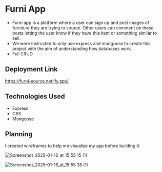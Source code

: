 # Furni App 

- Furni app is a platform where a user can sign up and post images of furniture they are trying to source.
Other users can comment on these posts letting the user know if they have this item or something similar
to sell.
- We were instructed to only use express and mongoose to create this project with the aim of
understanding how databases work.
- Full CRUD 

## Deployment Link 
https://furni-source.netlify.app/

## Technologies Used 

- Express
- CSS
- Mongoose

## Planning 

I created wireframes to help me visualize my app before building it. 

![Screenshot_2025-01-16_at_15 55 15 (1)](https://github.com/user-attachments/assets/2b2b0df7-c562-4570-81c6-ee3f26d54356)

![Screenshot_2025-01-16_at_15 55 35 (1)](https://github.com/user-attachments/assets/b301e63b-e620-40e4-baae-d4d15a0d3464)
